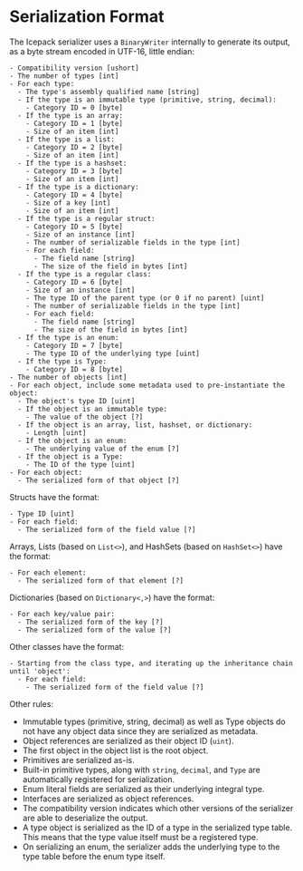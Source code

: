 # Serialization Format

The Icepack serializer uses a `BinaryWriter` internally to generate its output, as a byte stream encoded in UTF-16, little endian:

```
- Compatibility version [ushort]
- The number of types [int]
- For each type:
  - The type's assembly qualified name [string]
  - If the type is an immutable type (primitive, string, decimal):
    - Category ID = 0 [byte]
  - If the type is an array:
    - Category ID = 1 [byte]
    - Size of an item [int]
  - If the type is a list:
    - Category ID = 2 [byte]
    - Size of an item [int]
  - If the type is a hashset:
    - Category ID = 3 [byte]
    - Size of an item [int]
  - If the type is a dictionary:
    - Category ID = 4 [byte]
    - Size of a key [int]
    - Size of an item [int]
  - If the type is a regular struct:
    - Category ID = 5 [byte]
    - Size of an instance [int]
    - The number of serializable fields in the type [int]
    - For each field:
      - The field name [string]
      - The size of the field in bytes [int]
  - If the type is a regular class:
    - Category ID = 6 [byte]
    - Size of an instance [int]
    - The type ID of the parent type (or 0 if no parent) [uint]
    - The number of serializable fields in the type [int]
    - For each field:
      - The field name [string]
      - The size of the field in bytes [int]
  - If the type is an enum:
    - Category ID = 7 [byte]
    - The type ID of the underlying type [uint]
  - If the type is Type:
    - Category ID = 8 [byte]
- The number of objects [int]
- For each object, include some metadata used to pre-instantiate the object:
  - The object's type ID [uint]
  - If the object is an immutable type:
    - The value of the object [?]
  - If the object is an array, list, hashset, or dictionary:
    - Length [uint]
  - If the object is an enum:
    - The underlying value of the enum [?]
  - If the object is a Type:
    - The ID of the type [uint]
- For each object:
  - The serialized form of that object [?]
```

Structs have the format:

```
- Type ID [uint]
- For each field:
  - The serialized form of the field value [?]
```

Arrays, Lists (based on `List<>`), and HashSets (based on `HashSet<>`) have the format:

```
- For each element:
  - The serialized form of that element [?]
```

Dictionaries (based on `Dictionary<,>`) have the format:

```
- For each key/value pair:
  - The serialized form of the key [?]
  - The serialized form of the value [?]
```

Other classes have the format:

```
- Starting from the class type, and iterating up the inheritance chain until 'object':
  - For each field:
    - The serialized form of the field value [?]
```

Other rules:

* Immutable types (primitive, string, decimal) as well as Type objects do not have any object data since they are serialized as metadata.
* Object references are serialized as their object ID (`uint`).
* The first object in the object list is the root object.
* Primitives are serialized as-is.
* Built-in primitive types, along with `string`, `decimal`, and `Type` are automatically registered for serialization.
* Enum literal fields are serialized as their underlying integral type.
* Interfaces are serialized as object references.
* The compatibility version indicates which other versions of the serializer are able to deserialize the output.
* A type object is serialized as the ID of a type in the serialized type table. This means that the type value itself must be a registered type.
* On serializing an enum, the serializer adds the underlying type to the type table before the enum type itself.
